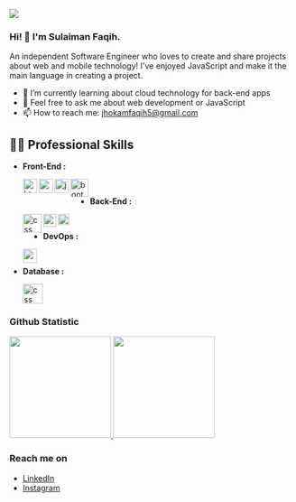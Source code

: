 ![](https://github.com/slmnfqh/PengalamanBelajar/blob/main/header_.png)

### Hi! 👋 I'm Sulaiman Faqih.

An independent Software Engineer who loves to create and share projects about web and mobile technology! I've enjoyed JavaScript and make it the main language in creating a project.

<!-- - 🔭 I’m currently working on <a href="https://github.com/dicodingacademy">@dicodingacademy</a> -->
- 🌱 I’m currently learning about cloud technology for back-end apps
- 💬 Feel free to ask me about web development or JavaScript
- 📫 How to reach me: jhokamfaqih5@gmail.com
  <!-- - ⚡ Fun fact: Father of a daughter -->

## 👨‍💻 Professional Skills
- **Front-End :**

  <a href="#"><img align="left" alt="html" title="html" width="25px" src=https://upload.wikimedia.org/wikipedia/commons/thumb/3/38/HTML5_Badge.svg/800px-HTML5_Badge.svg.png></a>
  <a href="#"><img align="left" alt="css" title="css" width="25px" src=https://upload.wikimedia.org/wikipedia/commons/thumb/6/62/CSS3_logo.svg/2048px-CSS3_logo.svg.png></a>
  <a href="#"><img align="left" alt="javascript" title="JavaScript" width="25px" src=https://upload.wikimedia.org/wikipedia/commons/thumb/6/6a/JavaScript-logo.png/800px-JavaScript-logo.png></a>
  <a href="#"><img align="left" alt="bootstrap" title="bootstrap" width="32px" src=https://upload.wikimedia.org/wikipedia/commons/thumb/b/b2/Bootstrap_logo.svg/2560px-Bootstrap_logo.svg.png></a>
  <br>
  
 - **Back-End :**

    <a href="#"><img align="left" alt="css" title="php" width="33px" src=https://upload.wikimedia.org/wikipedia/commons/thumb/2/27/PHP-logo.svg/2560px-PHP-logo.svg.png></a>
    <a href="#"><img align="left" alt="css" title="php" width="23px" src=https://upload.wikimedia.org/wikipedia/commons/thumb/9/9a/Laravel.svg/985px-Laravel.svg.png></a>
  <a href="#"><img align="left" alt="NodeJS" title="NodeJS" width="20px" src="https://seeklogo.com/images/N/nodejs-logo-FBE122E377-seeklogo.com.png" /></a>
   <br>

  - **DevOps :**

    <a href="#"><img align="left" alt="css" title="php" width="25px" src=https://www.gstatic.com/devrel-devsite/prod/v85f54088ef7777280c83d69d659572c5ef9931b8141761ffdab023f32799d208/cloud/images/favicons/onecloud/apple-icon.png></a>
   <br>

  - **Database :**

    <a href="#"><img align="left" alt="css" title="php" width="35px" src=https://cdn.freebiesupply.com/logos/large/2x/mysql-5-logo-png-transparent.png></a>
   <br>
   <br>


  
### Github Statistic
<p align="left">
<a href=https://github.com/slmnfqh>
  <img height="180em" src="https://github-readme-stats-eight-theta.vercel.app/api?username=slmnfqh&show_icons=true&theme=algolia&include_all_commits=true&count_private=true"/>
  <img height="180em" src="https://github-readme-stats-eight-theta.vercel.app/api/top-langs/?username=slmnfqh&layout=compact&langs_count=8&theme=algolia"/>
</a>
</p>


### Reach me on
- <a href=https://www.linkedin.com/in/sulaiman-faqih-664616138/>LinkedIn</a>
- <a href=https://www.instagram.com/slmnfqh>Instagram</a>
<!--
**slmnfqh/slmnfqh** is a ✨ _special_ ✨ repository because its `README.md` (this file) appears on your GitHub profile.

Here are some ideas to get you started:

- 🔭 I’m currently working on ...
- 🌱 I’m currently learning ...
- 👯 I’m looking to collaborate on ...
- 🤔 I’m looking for help with ...
- 💬 Ask me about ...
- 📫 How to reach me: ...
- 😄 Pronouns: ...
- ⚡ Fun fact: ...
-->
